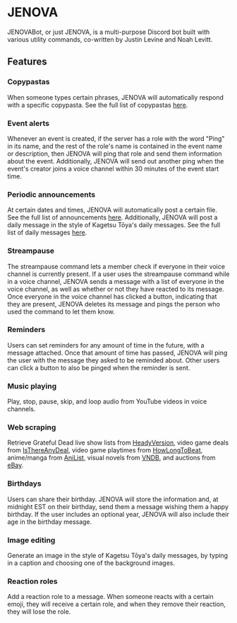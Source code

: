 # JENOVA
JENOVABot, or just JENOVA, is a multi-purpose Discord bot built with various utility commands, co-written by Justin Levine and Noah Levitt.
## Features
### Copypastas
When someone types certain phrases, JENOVA will automatically respond with a specific copypasta. See the full list of copypastas [here](copypastas.json).
### Event alerts
Whenever an event is created, if the server has a role with the word "Ping" in its name, and the rest of the role's name is contained in the event name or description, then JENOVA will ping that role and send them information about the event. Additionally, JENOVA will send out another ping when the event's creator joins a voice channel within 30 minutes of the event start time.
### Periodic announcements
At certain dates and times, JENOVA will automatically post a certain file. See the full list of announcements [here](announcements.json). Additionally, JENOVA will post a daily message in the style of Kagetsu Tōya's daily messages. See the full list of daily messages [here](dailymessages.json).
### Streampause
The streampause command lets a member check if everyone in their voice channel is currently present. If a user uses the streampause command while in a voice channel, JENOVA sends a message with a list of everyone in the voice channel, as well as whether or not they have reacted to its message. Once everyone in the voice channel has clicked a button, indicating that they are present, JENOVA deletes its message and pings the person who used the command to let them know.
### Reminders
Users can set reminders for any amount of time in the future, with a message attached. Once that amount of time has passed, JENOVA will ping the user with the message they asked to be reminded about. Other users can click a button to also be pinged when the reminder is sent.
### Music playing
Play, stop, pause, skip, and loop audio from YouTube videos in voice channels.
### Web scraping
Retrieve Grateful Dead live show lists from [HeadyVersion](http://headyversion.com), video game deals from [IsThereAnyDeal](https://isthereanydeal.com), video game playtimes from [HowLongToBeat](https://howlongtobeat.com), anime/manga from [AniList](https://anilist.co), visual novels from [VNDB](https://vndb.org), and auctions from [eBay](https://ebay.com).
### Birthdays
Users can share their birthday. JENOVA will store the information and, at midnight EST on their birthday, send them a message wishing them a happy birthday. If the user includes an optional year, JENOVA will also include their age in the birthday message.
### Image editing
Generate an image in the style of Kagetsu Tōya's daily messages, by typing in a caption and choosing one of the background images.
### Reaction roles
Add a reaction role to a message. When someone reacts with a certain emoji, they will receive a certain role, and when they remove their reaction, they will lose the role.